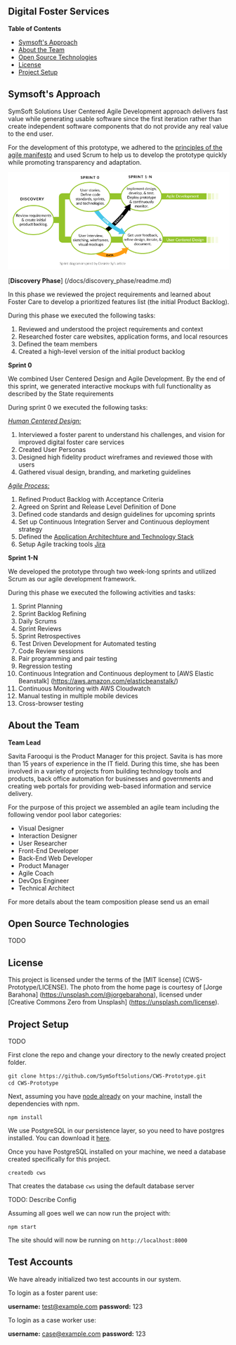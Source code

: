 ## Digital Foster Services

**Table of Contents**

  * [Symsoft's Approach](#our-approach)  
  * [About the Team](#about-team)  
  * [Open Source Technologies](#open-source)  
  * [License](#license) 
  * [Project Setup](#setup) 

## Symsoft's Approach <a id="our-approach"></a>

SymSoft Solutions User Centered Agile Development approach delivers fast value while generating usable software since the first iteration rather than create independent software components that do not provide any real value to the end user. 

For the development of this prototype, we adhered to the [principles of the agile manifesto](http://www.agilemanifesto.org/principles.html) and used Scrum to help us to develop the prototype quickly while promoting transparency and adaptation.

![SymSoft Process](/docs/sprint_0/process/images/ourprocess.png)

[**Discovery Phase**] (/docs/discovery_phase/readme.md)

In this phase we reviewed the project requirements and learned about Foster Care to develop a prioritized features list (the initial Product Backlog).

During this phase we executed the following tasks:

1. Reviewed and understood the project requirements and context
2. Researched foster care websites, application forms, and local resources
3. Defined the team members 
4. Created  a high-level version of the initial product backlog

**Sprint 0**

We combined User Centered Design and Agile Development. By the end of this sprint, we generated interactive mockups with full functionality as described by the State requirements

During sprint 0 we executed the following tasks:

[*Human Centered Design:*](/docs/sprint_0/ux/readme.md)

1. Interviewed a foster parent to understand his challenges, and vision for improved digital foster care services
2. Created User Personas 
3. Designed high fidelity product wireframes and reviewed those with users
4. Gathered visual design, branding, and marketing guidelines

[*Agile Process:*](/docs/sprint_0/process/readme.md)

1. Refined Product Backlog with Acceptance Criteria
2. Agreed on Sprint and Release Level Definition of Done
3. Defined code standards and design guidelines for upcoming sprints
4. Set up Continuous Integration Server and Continuous deployment strategy 
5. Defined the [Application Architechture and Technology Stack](/docs/sprint_0/process/readme.md#arch-tech)
7. Setup Agile tracking tools [Jira](https://www.atlassian.com/software/jira/agile)	

**Sprint 1-N**

We developed the prototype through two week-long sprints and utilized Scrum as our agile development framework. 

During this phase we executed the following activities and tasks:

1. Sprint Planning
2. Sprint Backlog Refining
3. Daily Scrums
4. Sprint Reviews
5. Sprint Retrospectives
6. Test Driven Development for Automated testing
7. Code Review sessions
8. Pair programming and pair testing
9. Regression testing
10. Continuous Integration and Continuous deployment to [AWS Elastic Beanstalk] (https://aws.amazon.com/elasticbeanstalk/)
11. Continuous Monitoring with AWS Cloudwatch
12. Manual testing in multiple mobile devices
13. Cross-browser testing

## About the Team <a id="about-team"></a>

**Team Lead**

Savita Farooqui is the Product Manager for this project. 
Savita is has more than 15 years of experience in the IT field. During this time, she has been involved in a variety of projects from building technology tools and products, back office automation for businesses and governments and creating web portals for providing web-based information and service delivery. 

For the purpose of this project we assembled an agile team including the following vendor pool labor categories:

* Visual Designer
* Interaction Designer
* User Researcher
* Front-End Developer
* Back-End Web Developer
* Product Manager
* Agile Coach
* DevOps Engineer
* Technical Architect

For more details about the team composition please send us an email

## Open Source Technologies <a id="open-source"></a>

TODO

## License <a id="license"></a>

This project is licensed under the terms of the [MIT license] (CWS-Prototype/LICENSE). 
The photo from the home page is courtesy of [Jorge Barahona] (https://unsplash.com/@jorgebarahona), licensed under [Creative Commons Zero from Unsplash] (https://unsplash.com/license).

## Project Setup <a id="setup"></a>

TODO

First clone the repo and change your directory to the newly created project folder.

```
git clone https://github.com/SymSoftSolutions/CWS-Prototype.git
cd CWS-Prototype
```

Next, assuming you have [node already](https://nodejs.org/en/download/current/) on your machine, install the dependencies with npm.
```
npm install
```

We use PostgreSQL in our persistence layer, so you need to have postgres installed. You can download it [here](https://www.postgresql.org/download/).

Once you have PostgreSQL installed on your machine, we need a database created specifically for this project.

```
createdb cws
```

That creates the database `cws` using the default database server

TODO: Describe Config

Assuming all goes well we can now run the project with:
```
npm start
```
 The site should will now be running on `http://localhost:8000`

## Test Accounts

We have already initialized two test accounts in our system.
 
To login as a foster parent use:
 
__username:__ test@example.com
__password:__ 123
 
To login as a case worker use:
 
__username:__ case@example.com
__password:__ 123

